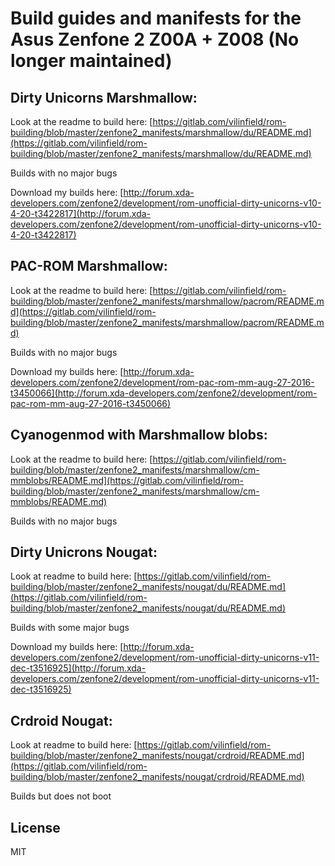 # Build guides and manifests for the Asus Zenfone 2 Z00A + Z008 (No longer maintained)

## Dirty Unicorns Marshmallow:

Look at the readme to build here: [https://gitlab.com/vilinfield/rom-building/blob/master/zenfone2_manifests/marshmallow/du/README.md](https://gitlab.com/vilinfield/rom-building/blob/master/zenfone2_manifests/marshmallow/du/README.md)

Builds with no major bugs

Download my builds here: [http://forum.xda-developers.com/zenfone2/development/rom-unofficial-dirty-unicorns-v10-4-20-t3422817](http://forum.xda-developers.com/zenfone2/development/rom-unofficial-dirty-unicorns-v10-4-20-t3422817)

## PAC-ROM Marshmallow:

Look at the readme to build here: [https://gitlab.com/vilinfield/rom-building/blob/master/zenfone2_manifests/marshmallow/pacrom/README.md](https://gitlab.com/vilinfield/rom-building/blob/master/zenfone2_manifests/marshmallow/pacrom/README.md)

Builds with no major bugs

Download my builds here: [http://forum.xda-developers.com/zenfone2/development/rom-pac-rom-mm-aug-27-2016-t3450066](http://forum.xda-developers.com/zenfone2/development/rom-pac-rom-mm-aug-27-2016-t3450066)

## Cyanogenmod with Marshmallow blobs:

Look at the readme to build here: [https://gitlab.com/vilinfield/rom-building/blob/master/zenfone2_manifests/marshmallow/cm-mmblobs/README.md](https://gitlab.com/vilinfield/rom-building/blob/master/zenfone2_manifests/marshmallow/cm-mmblobs/README.md)

Builds with no major bugs

## Dirty Unicrons Nougat:

Look at readme to build here: [https://gitlab.com/vilinfield/rom-building/blob/master/zenfone2_manifests/nougat/du/README.md](https://gitlab.com/vilinfield/rom-building/blob/master/zenfone2_manifests/nougat/du/README.md)

Builds with some major bugs

Download my builds here: [http://forum.xda-developers.com/zenfone2/development/rom-unofficial-dirty-unicorns-v11-dec-t3516925](http://forum.xda-developers.com/zenfone2/development/rom-unofficial-dirty-unicorns-v11-dec-t3516925)

## Crdroid Nougat:

Look at readme to build here: [https://gitlab.com/vilinfield/rom-building/blob/master/zenfone2_manifests/nougat/crdroid/README.md](https://gitlab.com/vilinfield/rom-building/blob/master/zenfone2_manifests/nougat/crdroid/README.md)

Builds but does not boot

## License

MIT